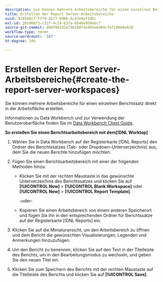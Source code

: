```yaml
---
description: Sie können mehrere Arbeitsbereiche für einen einzelnen Berichtssatz direkt in der Arbeitsfläche erstellen.
title: Erstellen der Report Server-Arbeitsbereiche
uuid: 818569c7-fff9-4277-996b-8c47e4ef1dbc
exl-id: 2bc068f1-c32f-4c14-b3fa-6b46e950abc7
source-git-commit: d9df90242ef96188f4e4b5e6d04cfef196b0a628
workflow-type: tm+mt
source-wordcount: '187'
ht-degree: 10%

---
```


# Erstellen der Report Server-Arbeitsbereiche{#create-the-report-server-workspaces}

Sie können mehrere Arbeitsbereiche für einen einzelnen Berichtssatz direkt in der Arbeitsfläche erstellen.

Informationen zu Data Workbench und zur Verwendung der Benutzeroberfläche finden Sie im [Data Workbench Client Guide](https://docs.adobe.com/content/help/de-DE/data-workbench/using/client/t-open-ins.html).

**So erstellen Sie einen Berichtsarbeitsbereich mit dem[!DNL Worktop]**

1. Wählen Sie in Data Workbench auf der Registerkarte [!DNL Reports] den Ordner des Berichtssatzes (Tab- oder Dropdown-Unterverzeichnis) aus, dem Sie die neuen Berichte hinzufügen möchten.
1. Fügen Sie einen Berichtsarbeitsbereich mit einer der folgenden Methoden hinzu:

   * Klicken Sie mit der rechten Maustaste in das gewünschte Unterverzeichnis des Berichtssatzes und klicken Sie auf **[!UICONTROL New]** > **[!UICONTROL Blank Workspace]** oder **[!UICONTROL New]** > **[!UICONTROL Report Template]**.

      -oder-

   * Kopieren Sie einen Arbeitsbereich von einem anderen Speicherort und fügen Sie ihn in den entsprechenden Ordner für Berichtssätze auf der Registerkarte [!DNL Reports] ein.

1. Klicken Sie auf die Miniaturansicht, um den Arbeitsbereich zu öffnen und dem Bericht die gewünschten Visualisierungen, Legenden und Anmerkungen hinzuzufügen.
1. Um den Bericht zu benennen, klicken Sie auf den Text in der Titelleiste des Berichts, um in den Bearbeitungsmodus zu wechseln, und geben Sie den neuen Titel ein.
1. Klicken Sie zum Speichern des Berichts mit der rechten Maustaste auf die Titelleiste des Berichts und klicken Sie auf **[!UICONTROL Save]**.
